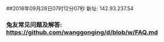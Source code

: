 ##2018年09月28日07时12分07秒 新址: 142.93.237.54
### 兔友常见问题及解答: https://github.com/wanggonging/d/blob/w/FAQ.md
